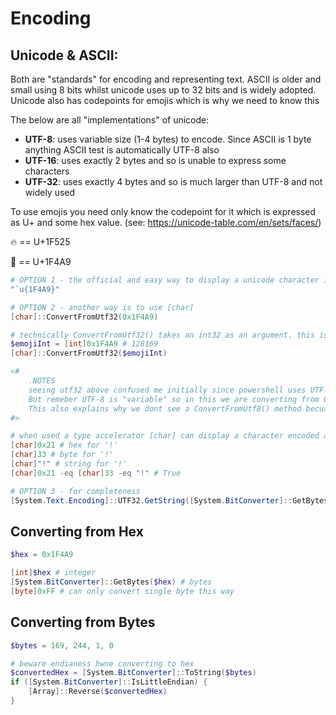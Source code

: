 # Encoding

## Unicode & ASCII:
Both are "standards" for encoding and representing text. ASCII is older and small using 8 bits whilst
unicode uses up to 32 bits and is widely adopted. Unicode also has codepoints for emojis which is why we need to know this

The below are all "implementations" of unicode:

- **UTF-8**: uses variable size (1-4 bytes) to encode. Since ASCII is 1 byte anything ASCII test is automatically UTF-8 also
- **UTF-16**: uses exactly 2 bytes and so is unable to express some characters
- **UTF-32**: uses exactly 4 bytes and so is much larger than UTF-8 and not widely used


To use emojis you need only know the codepoint for it which is expressed as U+ and some hex value. (see: https://unicode-table.com/en/sets/faces/)

🔥 == U+1F525 

💩 == U+1F4A9

```powershell
# OPTION 1 - the official and easy way to display a unicode character is
"`u{1F4A9}"

# OPTION 2 - another way is to use [char]
[char]::ConvertFromUtf32(0x1F4A9)

# technically ConvertFromUtf32() takes an int32 as an argument. this is where powershell has automatically converted hex to int32 for us
$emojiInt = [int]0x1F4A9 # 128169
[char]::ConvertFromUtf32($emojiInt)

<#
    .NOTES
    seeing utf32 above confused me initially since powershell uses UTF-8.
    But remeber UTF-8 is "variable" so in this we are converting from 0x1F4A9 which is 3 bytes.
    This also explains why we dont see a ConvertFromUtf8() method becuase it would needlessly limit us 
#>

# when used a type accelerator [char] can display a character encoded as a single byte. aka ASCII or UTF-8 (but not all of it, againm its variable)
[char]0x21 # hex for '!'
[char]33 # byte for '!'
[char]"!" # string for '!'
[char]0x21 -eq [char]33 -eq "!" # True

# OPTION 3 - for completeness
[System.Text.Encoding]::UTF32.GetString([System.BitConverter]::GetBytes(0x1F4A9))
```

## Converting from Hex

```powershell
$hex = 0x1F4A9

[int]$hex # integer
[System.BitConverter]::GetBytes($hex) # bytes
[byte]0xFF # can only convert single byte this way
```

## Converting from Bytes
```powershell
$bytes = 169, 244, 1, 0

# beware endianess hwne converting to hex
$convertedHex = [System.BitConverter]::ToString($bytes)
if ([System.BitConverter]::IsLittleEndian) {
    [Array]::Reverse($convertedHex)
}
```